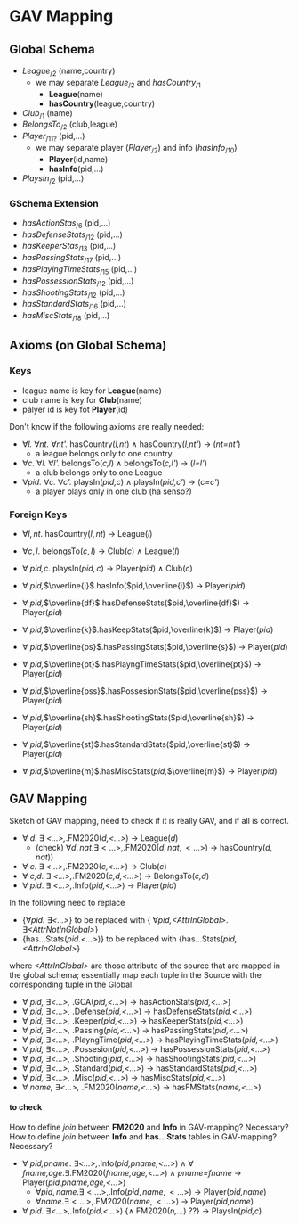 # GAV Mapping

## Global Schema
- $League_{/2}$ (name,country)
	-  we may separate $League_{/2}$ and $hasCountry_{/1}$
		- **League**(name)
		- **hasCountry**(league,country)
- $Club_{/1}$ (name)
- $BelongsTo_{/2}$ (club,league)
- $Player_{/11?}$ (pid,...)
	- we may separate player $(Player_{/2})$ and info $(hasInfo_{/10})$ 
		- **Player**(id,name)
		- **hasInfo**(pid,...)
- $PlaysIn_{/2}$  (pid,...)

### GSchema Extension
- $hasActionStas_{/6}$ (pid,...)
- $hasDefenseStats_{/12}$ (pid,...)
- $hasKeeperStas_{/13}$ (pid,...)
- $hasPassingStats_{/17}$ (pid,...)
- $hasPlayingTimeStats_{/15}$ (pid,...)
- $hasPossessionStats_{/12}$ (pid,...)
- $hasShootingStats_{/12}$ (pid,...)
- $hasStandardStats_{/16}$ (pid,...)
- $hasMiscStats_{/18}$ (pid,...)



## Axioms (on Global Schema)
### Keys
- league name is key for **League**(name)
- club name is key for **Club**(name)
- palyer id is key fot **Player**(id)

Don't know if the following axioms are really needed:
- $\forall$*l.* $\forall$*nt.* $\forall$*nt'.* hasCountry(*l,nt*) $\wedge$ hasCountry(*l,nt'*) $\rightarrow$ (*nt=nt'*) 
	- a league belongs only to one country
- $\forall$*c.* $\forall$*l.* $\forall$*l'.* belongsTo(*c,l*) $\wedge$ belongsTo(*c,l'*) $\rightarrow$ (*l=l'*)
	- a club belongs only to one League 
- $\forall$*pid.* $\forall$*c.* $\forall$*c'.* playsIn(*pid,c*) $\wedge$ playsIn(*pid,c'*) $\rightarrow$ (*c=c'*)
	- a player plays only in one club (ha senso?)

### Foreign Keys
- $\forall l,nt.$ hasCountry($l,nt$) $\rightarrow$ League($l$)
- $\forall c,l.$ belongsTo($c,l$) $\rightarrow$ Club($c$) $\wedge$ League($l$)
- $\forall$ *pid,c*. playsIn($pid,c$) $\rightarrow$ Player($pid$) $\wedge$ Club($c$)

- $\forall$ *pid,*$\overline{i}$.hasInfo($pid,\overline{i}$) $\rightarrow$ Player($pid$)
- $\forall$ *pid,*$\overline{df}$.hasDefenseStats($pid,\overline{df}$) $\rightarrow$ Player($pid$)
- $\forall$ *pid,*$\overline{k}$.hasKeepStats($pid,\overline{k}$) $\rightarrow$ Player($pid$)
- $\forall$ *pid,*$\overline{ps}$.hasPassingStats($pid,\overline{s}$) $\rightarrow$ Player($pid$)
- $\forall$ *pid,*$\overline{pt}$.hasPlayngTimeStats($pid,\overline{pt}$) $\rightarrow$ Player($pid$)
- $\forall$ *pid,*$\overline{pss}$.hasPossesionStats($pid,\overline{pss}$) $\rightarrow$ Player($pid$)
- $\forall$ *pid,*$\overline{sh}$.hasShootingStats($pid,\overline{sh}$) $\rightarrow$ Player($pid$)
- $\forall$ *pid,*$\overline{st}$.hasStandardStats($pid,\overline{st}$) $\rightarrow$ Player($pid$)
- $\forall$ *pid,*$\overline{m}$.hasMiscStats(*pid,*$\overline{m}$) $\rightarrow$ Player($pid$)



## GAV Mapping
Sketch of GAV mapping, need to check if it is really GAV, and if all is correct.

- $\forall$ *d.* $\exists$ *<...>,*.FM2020(*d,<...>*) $\rightarrow$ League(*d*)
	- (check) $\forall d,nat. \exists <...>,$.FM2020($d,nat,<...>$) $\rightarrow$ hasCountry($d,nat$))
- $\forall$ *c.* $\exists$ *<...>*,.FM2020(*c,<...>*) $\rightarrow$ Club($c$) 
- $\forall$ *c,d.* $\exists$ *<...>,*.FM2020(*c,d,<...>*) $\rightarrow$ BelongsTo(*c,d*)
- $\forall$ *pid*. $\exists$ *<...>,*.Info(*pid,<...>*) $\rightarrow$ Player(*pid*)

In the following need to replace 
- {$\forall$*pid.* $\exists$*<...>*} to be replaced with {  $\forall$*pid,\<AttrInGlobal>*. $\exists$*\<AttrNotInGlobal>*}
- {has...Stats(*pid.<...>*)} to be replaced with {has...Stats(*pid,\<AttrInGlobal>*}

where *\<AttrInGlobal>* are those attribute of the source that are mapped in the global schema; essentially map each tuple in the Source with the corresponding tuple in the Global.

- $\forall$ *pid,* $\exists$*<...>,* .GCA(*pid,<...>*) $\rightarrow$ hasActionStats(*pid,<...>*)
- $\forall$ *pid,* $\exists$*<...>,* .Defense(*pid,<...>*) $\rightarrow$ hasDefenseStats(*pid,<...>*)
- $\forall$ *pid,* $\exists$*<...>,* .Keeper(*pid,<...>*) $\rightarrow$ hasKeeperStats(*pid,<...>*)
- $\forall$ *pid,* $\exists$*<...>,* .Passing(*pid,<...>*) $\rightarrow$ hasPassingStats(*pid,<...>*)
- $\forall$ *pid,* $\exists$*<...>,* .PlayngTime(*pid,<...>*) $\rightarrow$ hasPlayingTimeStats(*pid,<...>*)
- $\forall$ *pid,* $\exists$*<...>,* .Possesion(*pid,<...>*) $\rightarrow$ hasPossessionStats(*pid,<...>*)
- $\forall$ *pid,* $\exists$*<...>,* .Shooting(*pid,<...>*) $\rightarrow$ hasShootingStats(*pid,<...>*)
- $\forall$ *pid,* $\exists$*<...>,* .Standard(*pid,<...>*) $\rightarrow$ hasStandardStats(*pid,<...>*)
- $\forall$ *pid,* $\exists$*<...>,* .Misc(*pid,<...>*) $\rightarrow$ hasMiscStats(*pid,<...>*)
- $\forall$ *name,* $\exists$*<...>,* .FM2020(*name,<...>*) $\rightarrow$ hasFMStats(*name,<...>*)

#### to check
How to define *join* between **FM2020** and **Info** in GAV-mapping? Necessary?
How to define *join* between **Info** and **has...Stats** tables in GAV-mapping? Necessary?
- $\forall$ *pid,pname*. $\exists$*<...>,*.Info(*pid,pname,<...>*) $\wedge$ $\forall$ *fname,age*.$\exists$.FM2020(*fname,age,<...>*) $\wedge$ *pname=fname* $\rightarrow$ Player(*pid,pname,age,<...>*)
	- $\forall pid,name. \exists <...>,$.Info($pid,name,<...>$) $\rightarrow$ Player(*pid,name*)
	- $\forall$*name*.$\exists <...>,$.FM2020($name,<...>$) $\rightarrow$ Player(*pid,name*)
- $\forall$ *pid.* $\exists$*<...>,*.Info(*pid,<...>*) {$\wedge$ FM2020(*n,...*) ??} $\rightarrow$ PlaysIn(*pid,c*)